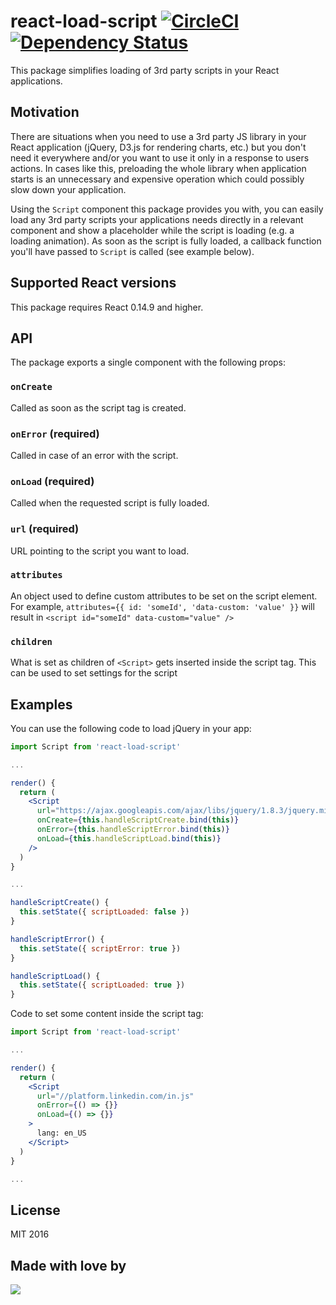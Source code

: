 # react-load-script [![CircleCI](https://circleci.com/gh/blueberryapps/react-load-script.svg?style=svg)](https://circleci.com/gh/blueberryapps/react-load-script) [![Dependency Status](https://dependencyci.com/github/blueberryapps/react-load-script/badge)](https://dependencyci.com/github/blueberryapps/react-load-script)
This package simplifies loading of 3rd party scripts in your React applications.

## Motivation
There are situations when you need to use a 3rd party JS library in your React application (jQuery, D3.js for rendering charts, etc.) but you don't need it everywhere and/or you want to use it only in a response to users actions. In cases like this, preloading the whole library when application starts is an unnecessary and expensive operation which could possibly slow down your application.

Using the `Script` component this package provides you with, you can easily load any 3rd party scripts your applications needs directly in a relevant component and show a placeholder while the script is loading (e.g. a loading animation). As soon as the script is fully loaded, a callback function you'll have passed to `Script` is called (see example below).

## Supported React versions
This package requires React 0.14.9 and higher.

## API
The package exports a single component with the following props:

### `onCreate`
Called as soon as the script tag is created.

### `onError` (required)
Called in case of an error with the script.

### `onLoad` (required)
Called when the requested script is fully loaded.

### `url` (required)
URL pointing to the script you want to load.

### `attributes`
An object used to define custom attributes to be set on the script element. For example, `attributes={{ id: 'someId', 'data-custom: 'value' }}` will result in `<script id="someId" data-custom="value" />`

### `children`
What is set as children of `<Script>` gets inserted inside the script tag. This can be used to set settings for the script

## Examples
You can use the following code to load jQuery in your app:

```jsx
import Script from 'react-load-script'

...

render() {
  return (
    <Script
      url="https://ajax.googleapis.com/ajax/libs/jquery/1.8.3/jquery.min.js"
      onCreate={this.handleScriptCreate.bind(this)}
      onError={this.handleScriptError.bind(this)}
      onLoad={this.handleScriptLoad.bind(this)}
    />
  )
}

...

handleScriptCreate() {
  this.setState({ scriptLoaded: false })
}

handleScriptError() {
  this.setState({ scriptError: true })
}

handleScriptLoad() {
  this.setState({ scriptLoaded: true })
}

```

Code to set some content inside the script tag:

```jsx
import Script from 'react-load-script'

...

render() {
  return (
    <Script
      url="//platform.linkedin.com/in.js"
      onError={() => {}}
      onLoad={() => {}}
    >
      lang: en_US
    </Script>
  )
}

...

```


## License
MIT 2016

## Made with love by
[![](https://camo.githubusercontent.com/d88ee6842f3ff2be96d11488aa0d878793aa67cd/68747470733a2f2f7777772e676f6f676c652e636f6d2f612f626c75656265727279617070732e636f6d2f696d616765732f6c6f676f2e676966)](https://www.blueberry.io)
